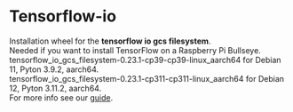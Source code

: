 # Tensorflow-io
Installation wheel for the **tensorflow io gcs filesystem**.<br/>
Needed if you want to install TensorFlow on a Raspberry Pi Bullseye.<br/>
tensorflow_io_gcs_filesystem-0.23.1-cp39-cp39-linux_aarch64 for Debian 11, Pyton 3.9.2, aarch64.<br/>
tensorflow_io_gcs_filesystem-0.23.1-cp311-cp311-linux_aarch64 for Debian 12, Pyton 3.11.2, aarch64.<br/>
For more info see our [guide](https://qengineering.eu/install-tensorflow-2.7-on-raspberry-64-os.html).<br/>
